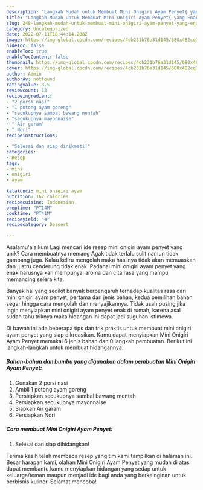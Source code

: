 ```yaml
---
description: "Langkah Mudah untuk Membuat Mini Onigiri Ayam Penyet{ yang Enak"
title: "Langkah Mudah untuk Membuat Mini Onigiri Ayam Penyet{ yang Enak"
slug: 248-langkah-mudah-untuk-membuat-mini-onigiri-ayam-penyet-yang-enak
category: Uncategorized
date: 2022-07-11T18:44:14.208Z
image: https://img-global.cpcdn.com/recipes/4cb231b76a31d145/680x482cq70/mini-onigiri-ayam-penyet-foto-resep-utama.jpg
hideToc: false
enableToc: true
enableTocContent: false
thumbnail: https://img-global.cpcdn.com/recipes/4cb231b76a31d145/680x482cq70/mini-onigiri-ayam-penyet-foto-resep-utama.jpg
cover: https://img-global.cpcdn.com/recipes/4cb231b76a31d145/680x482cq70/mini-onigiri-ayam-penyet-foto-resep-utama.jpg
author: Admin
authorAv: notfound
ratingvalue: 3.5
reviewcount: 13
recipeingredient:
- "2 porsi nasi"
- "1 potong ayam goreng"
- "secukupnya sambal bawang mentah"
- "secukupnya mayonnaise"
- " Air garam"
- " Nori"
recipeinstructions:

- "Selesai dan siap dinikmati!"
categories:
- Resep
tags:
- mini
- onigiri
- ayam

katakunci: mini onigiri ayam 
nutrition: 162 calories
recipecuisine: Indonesian
preptime: "PT14M"
cooktime: "PT41M"
recipeyield: "4"
recipecategory: Dessert

---
```



Asalamu'alaikum Lagi mencari ide resep mini onigiri ayam penyet yang unik? Cara membuatnya memang Agak tidak terlalu sulit namun tidak gampang juga. Kalau keliru mengolah maka hasilnya tidak akan memuaskan dan justru cenderung tidak enak. Padahal mini onigiri ayam penyet yang enak harusnya kan mempunyai aroma dan cita rasa yang mampu memancing selera kita.




Banyak hal yang sedikit banyak berpengaruh terhadap kualitas rasa dari mini onigiri ayam penyet, pertama dari jenis bahan, kedua pemilihan bahan segar hingga cara mengolah dan menyajikannya. Tidak usah pusing jika ingin menyiapkan mini onigiri ayam penyet enak di rumah, karena asal sudah tahu triknya maka hidangan ini dapat jadi suguhan istimewa.


Di bawah ini ada beberapa tips dan trik praktis untuk membuat mini onigiri ayam penyet yang siap dikreasikan. Kamu dapat menyiapkan Mini Onigiri Ayam Penyet memakai 6 jenis bahan dan 0 langkah pembuatan. Berikut ini langkah-langkah untuk membuat hidangannya.

<!--inarticleads1-->

##### Bahan-bahan dan bumbu yang digunakan dalam pembuatan Mini Onigiri Ayam Penyet:

1. Gunakan 2 porsi nasi
1. Ambil 1 potong ayam goreng
1. Persiapkan secukupnya sambal bawang mentah
1. Persiapkan secukupnya mayonnaise
1. Siapkan  Air garam
1. Persiapkan  Nori




<!--inarticleads2-->

##### Cara membuat Mini Onigiri Ayam Penyet:


1. Selesai dan siap dihidangkan!



Terima kasih telah membaca resep yang tim kami tampilkan di halaman ini. Besar harapan kami, olahan Mini Onigiri Ayam Penyet yang mudah di atas dapat membantu kamu menyiapkan hidangan yang sedap untuk keluarga/teman maupun menjadi ide bagi anda yang berkeinginan untuk berbisnis kuliner. Selamat mencoba!
